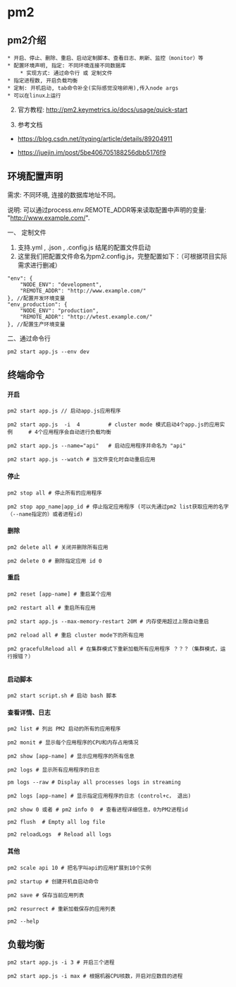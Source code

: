 # pm2

## pm2介绍
    * 开启、停止、删除、重启、启动定制脚本、查看日志、刷新、监控（monitor）等
    * 配置环境声明, 指定: 不同环境连接不同数据库
        * 实现方式: 通过命令行 或 定制文件               
    * 指定进程数, 开启负载均衡
    * 定制: 开机启动, tab命令补全(实际感觉没啥卵用),传入node args
    * 可以在linux上运行

2. 官方教程: http://pm2.keymetrics.io/docs/usage/quick-start

3. 参考文档

* https://blog.csdn.net/ityqing/article/details/89204911

* https://juejin.im/post/5be406705188256dbb5176f9

## 环境配置声明

需求: 不同环境, 连接的数据库地址不同。

说明: 可以通过process.env.REMOTE_ADDR等来读取配置中声明的变量: "http://www.example.com/". 

一、 定制文件

1. 支持.yml , .json , .config.js 结尾的配置文件启动
2. 这里我们把配置文件命名为pm2.config.js，完整配置如下：（可根据项目实际需求进行删减）

```
"env": {
    "NODE_ENV": "development",
    "REMOTE_ADDR": "http://www.example.com/"
}, //配置开发环境变量
"env_production": {
    "NODE_ENV": "production",
    "REMOTE_ADDR": "http://wtest.example.com/"
}, //配置生产环境变量
```

二、通过命令行

```
pm2 start app.js --env dev
```


## 终端命令

#### 开启
```
pm2 start app.js // 启动app.js应用程序

pm2 start app.js  -i  4         # cluster mode 模式启动4个app.js的应用实例     # 4个应用程序会自动进行负载均衡

pm2 start app.js --name="api"   # 启动应用程序并命名为 "api"

pm2 start app.js --watch # 当文件变化时自动重启应用

```

#### 停止

```
pm2 stop all # 停止所有的应用程序

pm2 stop app_name|app_id # 停止指定应用程序 (可以先通过pm2 list获取应用的名字（--name指定的）或者进程id)

```

#### 删除

```
pm2 delete all # 关闭并删除所有应用

pm2 delete 0 # 删除指定应用 id 0

```

#### 重启

```
pm2 reset [app-name] # 重启某个应用

pm2 restart all # 重启所有应用

pm2 start app.js --max-memory-restart 20M # 内存使用超过上限自动重启

pm2 reload all # 重启 cluster mode下的所有应用

pm2 gracefulReload all # 在集群模式下重新加载所有应用程序 ？？？（集群模式，运行报错？）
 
```

#### 启动脚本

```
pm2 start script.sh # 启动 bash 脚本
```

#### 查看详情、日志

```
pm2 list # 列出 PM2 启动的所有的应用程序

pm2 monit # 显示每个应用程序的CPU和内存占用情况

pm2 show [app-name] # 显示应用程序的所有信息

pm2 logs # 显示所有应用程序的日志

pm logs --raw # Display all processes logs in streaming

pm2 logs [app-name] # 显示指定应用程序的日志 (control+c， 退出)

pm2 show 0 或者 # pm2 info 0  # 查看进程详细信息，0为PM2进程id

pm2 flush  # Empty all log file

pm2 reloadLogs  # Reload all logs
```

#### 其他

```
pm2 scale api 10 # 把名字叫api的应用扩展到10个实例

pm2 startup # 创建开机自启动命令

pm2 save # 保存当前应用列表 

pm2 resurrect # 重新加载保存的应用列表

pm2 --help 
```

## 负载均衡

```
pm2 start app.js -i 3 # 开启三个进程

pm2 start app.js -i max # 根据机器CPU核数，开启对应数目的进程 
```